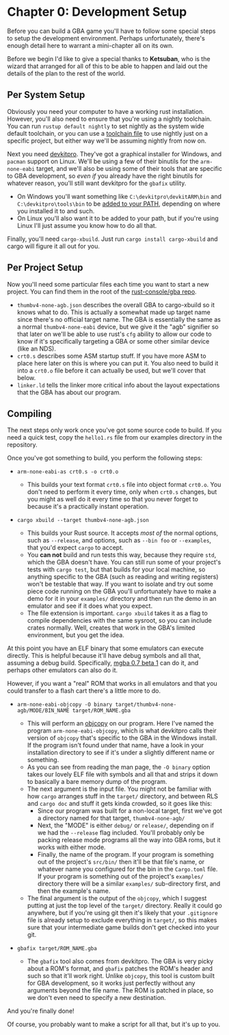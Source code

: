 # Chapter 0: Development Setup

Before you can build a GBA game you'll have to follow some special steps to
setup the development environment. Perhaps unfortunately, there's enough detail
here to warrant a mini-chapter all on its own.

Before we begin I'd like to give a special thanks to **Ketsuban**, who is the
wizard that arranged for all of this to be able to happen and laid out the
details of the plan to the rest of the world.

## Per System Setup

Obviously you need your computer to have a working rust installation. However,
you'll also need to ensure that you're using a nightly toolchain. You can run
`rustup default nightly` to set nightly as the system wide default toolchain, or
you can use a [toolchain
file](https://github.com/rust-lang-nursery/rustup.rs#the-toolchain-file) to use
nightly just on a specific project, but either way we'll be assuming nightly
from now on.

Next you need [devkitpro](https://devkitpro.org/wiki/Getting_Started). They've
got a graphical installer for Windows, and `pacman` support on Linux. We'll be
using a few of their binutils for the `arm-none-eabi` target, and we'll also be
using some of their tools that are specific to GBA development, so _even if_ you
already have the right binutils for whatever reason, you'll still want devkitpro
for the `gbafix` utility.

* On Windows you'll want something like `C:\devkitpro\devkitARM\bin` and
  `C:\devkitpro\tools\bin` to be [added to your
  PATH](https://stackoverflow.com/q/44272416/455232), depending on where you
  installed it to and such.
* On Linux you'll also want it to be added to your path, but if you're using
  Linux I'll just assume you know how to do all that.

Finally, you'll need `cargo-xbuild`. Just run `cargo install cargo-xbuild` and
cargo will figure it all out for you.

## Per Project Setup

Now you'll need some particular files each time you want to start a new project.
You can find them in the root of the [rust-console/gba
repo](https://github.com/rust-console/gba).

* `thumbv4-none-agb.json` describes the overall GBA to cargo-xbuild so it knows
  what to do. This is actually a somewhat made up target name since there's no
  official target name. The GBA is essentially the same as a normal
  `thumbv4-none-eabi` device, but we give it the "agb" signifier so that later
  on we'll be able to use rust's `cfg` ability to allow our code to know if it's
  specifically targeting a GBA or some other similar device (like an NDS).
* `crt0.s` describes some ASM startup stuff. If you have more ASM to place here
  later on this is where you can put it. You also need to build it into a
  `crt0.o` file before it can actually be used, but we'll cover that below.
* `linker.ld` tells the linker more critical info about the layout expectations
  that the GBA has about our program.

## Compiling

The next steps only work once you've got some source code to build. If you need
a quick test, copy the `hello1.rs` file from our examples directory in the
repository.

Once you've got something to build, you perform the following steps:

* `arm-none-eabi-as crt0.s -o crt0.o`
  * This builds your text format `crt0.s` file into object format `crt0.o`. You
    don't need to perform it every time, only when `crt0.s` changes, but you
    might as well do it every time so that you never forget to because it's a
    practically instant operation.

* `cargo xbuild --target thumbv4-none-agb.json`
  * This builds your Rust source. It accepts _most of_ the normal options, such
    as `--release`, and options, such as `--bin foo` or `--examples`, that you'd
    expect `cargo` to accept.
  * You **can not** build and run tests this way, because they require `std`,
    which the GBA doesn't have. You can still run some of your project's tests
    with `cargo test`, but that builds for your local machine, so anything
    specific to the GBA (such as reading and writing registers) won't be
    testable that way. If you want to isolate and try out some piece code
    running on the GBA you'll unfortunately have to make a demo for it in your
    `examples/` directory and then run the demo in an emulator and see if it
    does what you expect.
  * The file extension is important. `cargo xbuild` takes it as a flag to
    compile dependencies with the same sysroot, so you can include crates
    normally. Well, creates that work in the GBA's limited environment, but you
    get the idea.

At this point you have an ELF binary that some emulators can execute directly.
This is helpful because it'll have debug symbols and all that, assuming a debug
build. Specifically, [mgba 0.7 beta
1](https://mgba.io/2018/09/24/mgba-0.7-beta1/) can do it, and perhaps other
emulators can also do it.

However, if you want a "real" ROM that works in all emulators and that you could
transfer to a flash cart there's a little more to do.

* `arm-none-eabi-objcopy -O binary target/thumbv4-none-agb/MODE/BIN_NAME target/ROM_NAME.gba`
  * This will perform an [objcopy](https://linux.die.net/man/1/objcopy) on our
    program. Here I've named the program `arm-none-eabi-objcopy`, which is what
    devkitpro calls their version of `objcopy` that's specific to the GBA in the
    Windows install. If the program isn't found under that name, have a look in
    your installation directory to see if it's under a slightly different name
    or something.
  * As you can see from reading the man page, the `-O binary` option takes our
    lovely ELF file with symbols and all that and strips it down to basically a
    bare memory dump of the program.
  * The next argument is the input file. You might not be familiar with how
    `cargo` arranges stuff in the `target/` directory, and between RLS and
    `cargo doc` and stuff it gets kinda crowded, so it goes like this:
    * Since our program was built for a non-local target, first we've got a
      directory named for that target, `thumbv4-none-agb/`
    * Next, the "MODE" is either `debug/` or `release/`, depending on if we had
      the `--release` flag included. You'll probably only be packing release
      mode programs all the way into GBA roms, but it works with either mode.
    * Finally, the name of the program. If your program is something out of the
      project's `src/bin/` then it'll be that file's name, or whatever name you
      configured for the bin in the `Cargo.toml` file. If your program is
      something out of the project's `examples/` directory there will be a
      similar `examples/` sub-directory first, and then the example's name.
  * The final argument is the output of the `objcopy`, which I suggest putting
    at just the top level of the `target/` directory. Really it could go
    anywhere, but if you're using git then it's likely that your `.gitignore`
    file is already setup to exclude everything in `target/`, so this makes sure
    that your intermediate game builds don't get checked into your git.

* `gbafix target/ROM_NAME.gba`
  * The `gbafix` tool also comes from devkitpro. The GBA is very picky about a
    ROM's format, and `gbafix` patches the ROM's header and such so that it'll
    work right. Unlike `objcopy`, this tool is custom built for GBA development,
    so it works just perfectly without any arguments beyond the file name. The
    ROM is patched in place, so we don't even need to specify a new destination.

And you're finally done!

Of course, you probably want to make a script for all that, but it's up to you.
